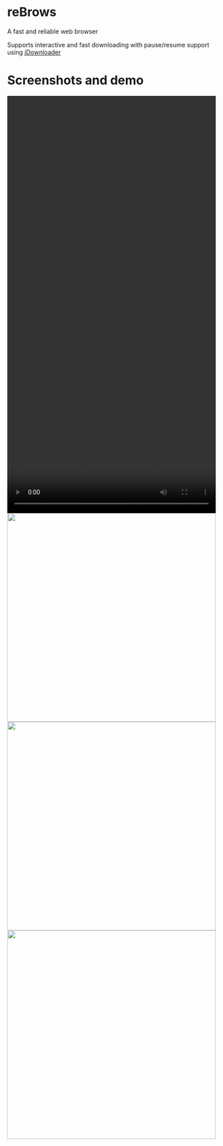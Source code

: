 # reBrows
A fast and reliable web browser

Supports interactive and fast downloading with pause/resume support using <a href='https://github.com/ripanjatt/jDownloader'>jDownloader</a>

# Screenshots and demo

<video width="480" height="960" autoplay>
<source src="assets/01.mp4" type="video/mp4">
  Browser doesn't support videos!
</video>

<img src='assets/r03.jpeg' width='480'/>
<img src='assets/r02.jpeg' width='480'/>
<img src='assets/r01.jpeg' width='480'/>
